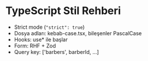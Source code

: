 # TypeScript Stil Rehberi

- Strict mode (`"strict": true`)
- Dosya adları: kebab-case.tsx, bileşenler PascalCase
- Hooks: use* ile başlar
- Form: RHF + Zod
- Query key: ['barbers', barberId, ...]
